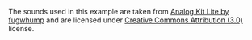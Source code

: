 The sounds used in this example are taken from [Analog Kit Lite by fugwhump](http://ccmixter.org/files/fugwhump/17527)
and are licensed under [Creative Commons Attribution (3.0)](http://creativecommons.org/licenses/by/3.0/) license.
